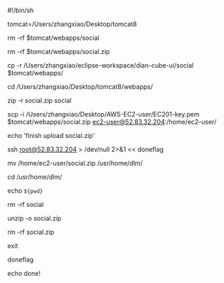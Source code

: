 #!/bin/sh

tomcat=/Users/zhangxiao/Desktop/tomcat8

rm -rf $tomcat/webapps/social

rm -rf $tomcat/webapps/social.zip

cp -r /Users/zhangxiao/eclipse-workspace/dian-cube-ui/social   $tomcat/webapps/

cd /Users/zhangxiao/Desktop/tomcat8/webapps/

zip -r social.zip social

scp  -i /Users/zhangxiao/Desktop/AWS-EC2-user/EC201-key.pem  $tomcat/webapps/social.zip  ec2-user@52.83.32.204:/home/ec2-user/
 
echo 'finish upload social.zip'

ssh root@52.83.32.204 > /dev/null 2>&1 << doneflag

mv /home/ec2-user/social.zip  /usr/home/dlm/

cd /usr/home/dlm/

echo `${pwd}`

rm -rf social

unzip -o social.zip


rm -rf social.zip

exit

doneflag

echo done!
